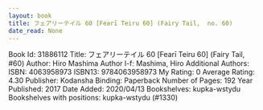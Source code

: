 ```yaml
---
layout: book
title: フェアリーテイル 60 [Fearī Teiru 60] (Fairy Tail,  no. 60)
date_read: None
---
```


Book Id: 31886112
Title: フェアリーテイル 60 [Fearī Teiru 60] (Fairy Tail, #60)
Author: Hiro Mashima
Author l-f: Mashima, Hiro
Additional Authors: 
ISBN: 4063958973
ISBN13: 9784063958973
My Rating: 0
Average Rating: 4.30
Publisher: Kodansha
Binding: Paperback
Number of Pages: 192
Year Published: 2017
Date Added: 2020/04/13
Bookshelves: kupka-wstydu
Bookshelves with positions: kupka-wstydu (#1330)

